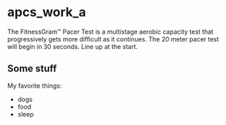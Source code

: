 # apcs_work_a

The FitnessGram™ Pacer Test is a multistage aerobic capacity test that progressively gets more difficult as it continues.
The 20 meter pacer test will begin in 30 seconds. Line up at the start.

## Some stuff

My favorite things:

- dogs
- food
- sleep